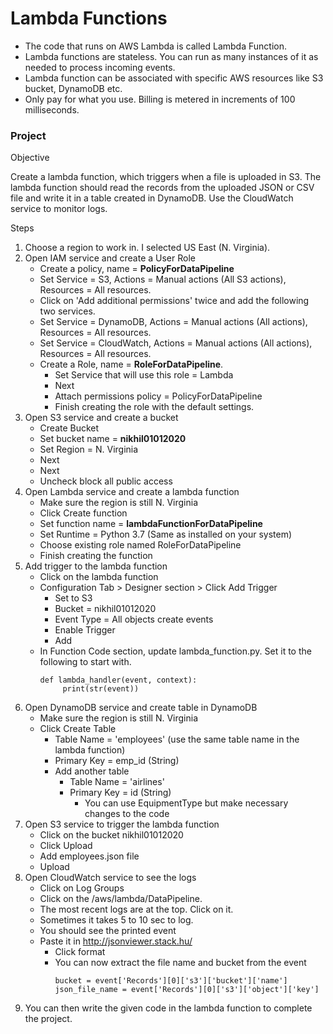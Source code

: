 # Lambda Functions

* The code that runs on AWS Lambda is called Lambda Function.
* Lambda functions are stateless. You can run as many instances of it as needed to process incoming events.
* Lambda function can be associated with specific AWS resources like S3 bucket, DynamoDB etc.
* Only pay for what you use. Billing is metered in increments of 100 milliseconds.

### Project

Objective

Create a lambda function, which triggers when a file is uploaded in S3. The lambda function should read the records from the uploaded JSON or CSV file and write it in a table created in DynamoDB. Use the CloudWatch service to monitor logs.  

Steps
1. Choose a region to work in. I selected US East (N. Virginia).
2. Open IAM service and create a User Role
   * Create a policy, name = **PolicyForDataPipeline**
   * Set Service = S3, Actions = Manual actions (All S3 actions), Resources = All resources.
   * Click on 'Add additional permissions' twice and add the following two services.
   * Set Service = DynamoDB, Actions = Manual actions (All actions), Resources = All resources.
   * Set Service = CloudWatch, Actions = Manual actions (All actions), Resources = All resources.
   * Create a Role, name = **RoleForDataPipeline**.
     * Set Service that will use this role = Lambda
     * Next
     * Attach permissions policy = PolicyForDataPipeline
     * Finish creating the role with the default settings.
3. Open S3 service and create a bucket
   * Create Bucket
   * Set bucket name = **nikhil01012020**
   * Set Region = N. Virginia
   * Next
   * Next
   * Uncheck block all public access
4. Open Lambda service and create a lambda function
   * Make sure the region is still N. Virginia
   * Click Create function
   * Set function name = **lambdaFunctionForDataPipeline**
   * Set Runtime = Python 3.7 (Same as installed on your system)
   * Choose existing role named RoleForDataPipeline
   * Finish creating the function
5. Add trigger to the lambda function
   * Click on the lambda function
   * Configuration Tab > Designer section > Click Add Trigger
     * Set to S3
     * Bucket = nikhil01012020
     * Event Type = All objects create events
     * Enable Trigger
     * Add
   * In Function Code section, update lambda_function.py. Set it to the following to start with.
     ```
     def lambda_handler(event, context):
          print(str(event))
     ```
6. Open DynamoDB service and create table in DynamoDB
   * Make sure the region is still N. Virginia
   * Click Create Table
     * Table Name = 'employees' (use the same table name in the lambda function)
     * Primary Key = emp_id (String)
     * Add another table 
       * Table Name = 'airlines'
       *  Primary Key = id (String) 
          * You can use EquipmentType but make necessary changes to the code
7. Open S3 service to trigger the lambda function
   * Click on the bucket nikhil01012020
   * Click Upload
   * Add employees.json file
   * Upload
8. Open CloudWatch service to see the logs
   * Click on Log Groups
   * Click on the /aws/lambda/DataPipeline. 
   * The most recent logs are at the top. Click on it.
   * Sometimes it takes 5 to 10 sec to log.
   * You should see the printed event
   * Paste it in http://jsonviewer.stack.hu/
     * Click format
     * You can now extract the file name and bucket from the event
       ```
       bucket = event['Records'][0]['s3']['bucket']['name']
       json_file_name = event['Records'][0]['s3']['object']['key']
       ```
9. You can then write the given code in the lambda function to complete the project.
   
    